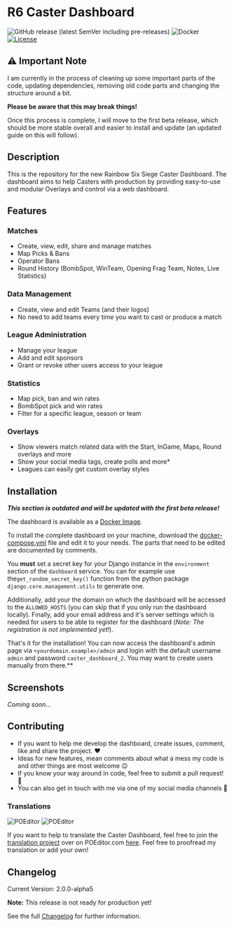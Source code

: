 # R6 Caster Dashboard

![GitHub release (latest SemVer including pre-releases)](https://img.shields.io/github/v/release/sthorsten/CasterDashboard2?include_prereleases&sort=semver)
![Docker](https://github.com/sthorsten/CasterDashboard2/workflows/Docker/badge.svg)
[![License](https://img.shields.io/github/license/sthorsten/CasterDashboard2)](LICENSE.md)


## :warning: Important Note
I am currently in the process of cleaning up some important parts of the code, updating dependencies, removing old code parts and changing the structure around a bit.

**Please be aware that this may break things!**

Once this process is complete, I will move to the first beta release, which should be more stable overall and easier to install and update (an updated guide on this will follow).


## Description

This is the repository for the new Rainbow Six Siege Caster Dashboard.
The dashboard aims to help Casters with production by providing easy-to-use and modular Overlays and control via a web dashboard.


## Features

### Matches
- Create, view, edit, share and manage matches
- Map Picks & Bans
- Operator Bans
- Round History (BombSpot, WinTeam, Opening Frag Team, Notes, Live Statistics)   

### Data Management
- Create, view and edit Teams (and their logos)
- No need to add teams every time you want to cast or produce a match

### League Administration

- Manage your league
- Add and edit sponsors
- Grant or revoke other users access to your league

### Statistics

- Map pick, ban and win rates
- BombSpot pick and win rates
- Filter for a specific league, season or team

### Overlays
- Show viewers match related data with the Start, InGame, Maps, Round overlays and more
- Show your social media tags, create polls and more*
- Leagues can easily get custom overlay styles


## Installation

***This section is outdated and will be updated with the first beta release!***

The dashboard is available as a [Docker Image](https://hub.docker.com/r/thorshero/caster-dashboard-2).

To install the complete dashboard on your machine, download the [docker-compose.yml](docker-compose.yml) file and edit it to your needs. The parts that need to be edited are documented by comments.

You **must** set a secret key for your Django instance in the `environment` section of the `dashboard` service. You can for example use the`get_random_secret_key()` function from the python package `django.core.management.utils` to generate one.

Additionally, add your the domain on which the dashboard will be accessed to the `ALLOWED_HOSTS` (you can skip that if you only run the dashboard locally). Finally, add your email address and it's server settings which is needed for users to be able to register for the dashboard (*Note: The registration is not implemented yet!*).

That's it for the installation! You can now access the dashboard's admin page via `<yourdomain.example>/admin` and login with the default username `admin` and password `caster_dashboard_2`. You may want to create users manually from there.**


## Screenshots

*Coming soon...*


## Contributing

- If you want to help me develop the dashboard, create issues, comment, like and share the project. :heart:
- Ideas for new features, mean comments about what a mess my code is and other things are most welcome :wink:
- If you know your way around in code, feel free to submit a pull request! :floppy_disk:
- You can also get in touch with me via one of my social media channels :speech_balloon:

### Translations

![POEditor](https://img.shields.io/poeditor/progress/384975/en?token=3ccd865457316dfc812702f32c533003)
![POEditor](https://img.shields.io/poeditor/progress/384975/de?token=3ccd865457316dfc812702f32c533003)

If you want to help to translate the Caster Dashboard, feel free to join the [translation project](https://poeditor.com/projects/view?id=384975) over on POEditor.com [here](https://poeditor.com/join/project?hash=6hvn1jzn8o). Feel free to proofread my translation or add your own!


## Changelog

Current Version: 2.0.0-alpha5

**Note:** This release is not ready for production yet!

See the full [Changelog](CHANGELOG.md) for further information.